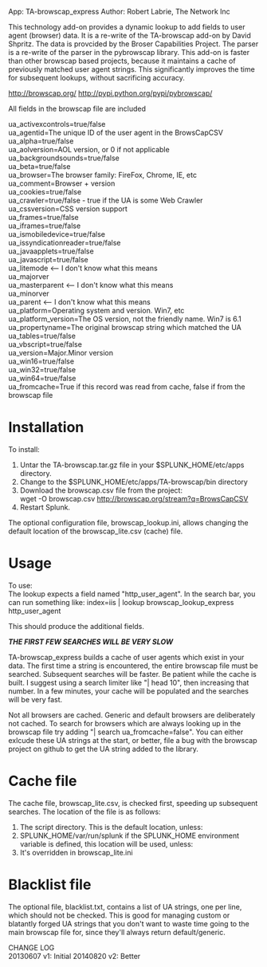 App: TA-browscap_express
Author: Robert Labrie, The Network Inc

This technology add-on provides a dynamic lookup to add fields to user 
agent (browser) data. It is a re-write of the TA-browscap add-on by
David Shpritz. The data is provcided by the Broser Capabilities Project. The parser is a re-write of the parser in the pybrowscap library. This add-on is faster than other browscap based projects, because it maintains a cache of previously matched user agent strings. This significantly improves the time for subsequent lookups, without sacrificing accuracy.

http://browscap.org/
http://pypi.python.org/pypi/pybrowscap/

All fields in the browscap file are included

ua_activexcontrols=true/false  
ua_agentid=The unique ID of the user agent in the BrowsCapCSV  
ua_alpha=true/false  
ua_aolversion=AOL version, or 0 if not applicable  
ua_backgroundsounds=true/false  
ua_beta=true/false  
ua_browser=The browser family: FireFox, Chrome, IE, etc  
ua_comment=Browser + version  
ua_cookies=true/false  
ua_crawler=true/false - true if the UA is some Web Crawler  
ua_cssversion=CSS version support  
ua_frames=true/false  
ua_iframes=true/false  
ua_ismobiledevice=true/false  
ua_issyndicationreader=true/false  
ua_javaapplets=true/false  
ua_javascript=true/false  
ua_litemode <-- I don't know what this means  
ua_majorver   
ua_masterparent <-- I don't know what this means  
ua_minorver  
ua_parent <-- I don't know what this means  
ua_platform=Operating system and version. Win7, etc  
ua_platform_version=The OS version, not the friendly name. Win7 is 6.1  
ua_propertyname=The original browscap string which matched the UA  
ua_tables=true/false  
ua_vbscript=true/false  
ua_version=Major.Minor version  
ua_win16=true/false  
ua_win32=true/false  
ua_win64=true/false  
ua_fromcache=True if this record was read from cache, false if from the browscap file

# Installation #
To install:  
1.  Untar the TA-browscap.tar.gz file in your $SPLUNK_HOME/etc/apps
   directory.  
2.  Change to the $SPLUNK_HOME/etc/apps/TA-browscap/bin directory  
3.  Download the browscap.csv file from the project:  
   wget -O browscap.csv http://browscap.org/stream?q=BrowsCapCSV  
4.  Restart Splunk.

The optional configuration file, browscap_lookup.ini, allows changing the default location of the browscap_lite.csv (cache) file.

# Usage #
To use:  
The lookup expects a field named "http_user_agent". In the search bar,
you can run something like:
index=iis | lookup browscap_lookup_express http_user_agent

This should produce the additional fields.

***THE FIRST FEW SEARCHES WILL BE VERY SLOW***

TA-browscap_express builds a cache of user agents which exist in your data. The first time a string is encountered, the entire browscap file must be searched. Subsequent searches will be faster. Be patient while the cache is built. I suggest using a search limiter like "| head 10", then increasing that number. In a few minutes, your cache will be populated and the searches will be very fast.

Not all browsers are cached. Generic and default browsers are deliberately not cached. To search for browsers which are always looking up in the browscap file try adding "| search ua_fromcache=false". You can either exlcude these UA strings at the start, or better, file a bug with the browscap project on github to get the UA string added to the library.

# Cache file #
The cache file, browscap_lite.csv, is checked first, speeding up subsequent searches. The location of the file is as follows:
1.  The script directory. This is the default location, unless:
2.  SPLUNK_HOME/var/run/splunk if the SPLUNK_HOME environment variable is defined, this location will be used, unless:
3.  It's overridden in browscap_lite.ini

# Blacklist file #
The optional file, blacklist.txt, contains a list of UA strings, one per line, which should not be checked. This is good for managing custom or blatantly forged UA strings that you don't want to waste time going to the main browscap file for, since they'll always return default/generic.

CHANGE LOG  
20130607 v1: 	Initial
20140820 v2:	Better